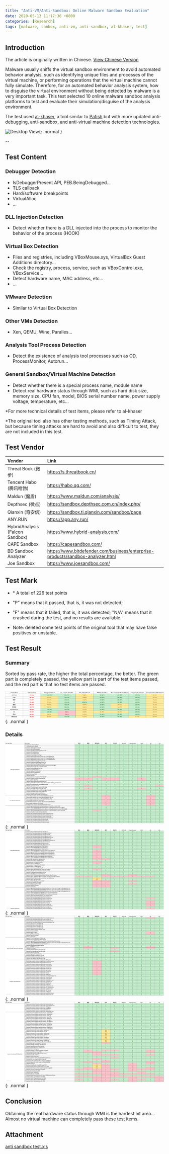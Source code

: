 ```yaml
---
title: "Anti-VM/Anti-Sandbox: Online Malware Sandbox Evaluation"
date: 2020-05-13 11:17:36 +0800
categories: [Research]
tags: [malware, sanbox, anti-vm, anti-sandbox, al-khaser, test]
---
```


## Introduction

The article is originally written in Chinese. [View Chinese Version](https://bbs.kafan.cn/thread-2181869-1-1.html)

Malware usually sniffs the virtual sandbox environment to avoid automated behavior analysis, such as identifying unique files and processes of the virtual machine, or performing operations that the virtual machine cannot fully simulate. Therefore, for an automated behavior analysis system, how to disguise the virtual environment without being detected by malware is a very important task. This test selected 10 online malware sandbox analysis platforms to test and evaluate their simulation/disguise of the analysis environment.

The test used [al-khaser](https://github.com/LordNoteworthy/al-khaser), a tool similar to [Pafish](https://github.com/a0rtega/pafish) but with more updated anti-debugging, anti-sandbox, and anti-virtual machine detection technologies.

 ![Desktop View](https://camo.githubusercontent.com/49c2e5b18f18be255041867e34b3f33d9c29e9171249a03455ed79b3b277c9d1/68747470733a2f2f7777772e6d696e646d6569737465722e636f6d2f66696c65732f617661746172732f303033352f383333322f6f726967696e616c2f6176617461722e6a7067){: .normal }

 --


 ## Test Content

 ### Debugger Detection

 - IsDebuggerPresent API, PEB.BeingDebugged...
 - TLS callback
 - Hard/software breakpoints
 - VirtualAlloc
 - ...

 ### DLL Injection Detection

 - Detect whether there is a DLL injected into the process to monitor the behavior of the process (HOOK)

 ### Virtual Box Detection

 - Files and registries, including VBoxMouse.sys, VirtualBox Guest Additions directory...
 - Check the registry, process, service, such as VBoxControl.exe, VBoxService...
 - Detect hardware name, MAC address, etc...
 - ...

 ### VMware Detection

 - Similar to Virtual Box Detection

 ### Other VMs Detection

 - Xen, QEMU, Wine, Paralles...

 ### Analysis Tool Process Detection

 - Detect the existence of analysis tool processes such as OD, ProcessMonitor, Autorun...

 ### General Sandbox/Virtual Machine Detection

 - Detect whether there is a special process name, module name
 - Detect real hardware status through WMI, such as hard disk size, memory size, CPU fan, model, BIOS serial number name, power supply voltage, temperature, etc...

*For more technical details of test items, please refer to al-khaser

*The original tool also has other testing methods, such as Timing Attack, but because timing attacks are hard to avoid and also difficult to test, they are not included in this test.

## Test Vendor

| Vendor            | Link              |
| :-----            | :----             |
| Threat Book (微步)      | https://s.threatbook.cn/ |
| Tencent Habo (腾讯哈勃)| https://habo.qq.com/                  |
| Maldun (魔盾)     | https://www.maldun.com/analysis/      |
| Depthsec (微点)    | https://sandbox.depthsec.com.cn/index.php/ |
| Qianxin (奇安信)    | https://sandbox.ti.qianxin.com/sandbox/page                  |
| ANY.RUN                  | https://app.any.run/   |
| HybridAnalysis (Falcon Sandbox)|https://www.hybrid-analysis.com/|
| CAPE Sandbox| https://capesandbox.com/|
| BD Sandbox Analyzer|https://www.bitdefender.com/business/enterprise-products/sandbox-analyzer.html|
|Joe Sandbox|https://www.joesandbox.com/|

## Test Mark

- \* A total of 226 test points 

- "P" means that it passed, that is, it was not detected; 

- "F" means that it failed, that is, it was detected; "N/A" means that it crashed during the test, and no results are available.

- Note: deleted some test points of the original tool that may have false positives or unstable.

## Test Result

### Summary

Sorted by pass rate, the higher the total percentage, the better. The green part is completely passed, the yellow part is part of the test items passed, and the red part is that no test items are passed.

![Desktop View](/assets/img/malware-sandbox-evaluation/summary.png){: .normal }

### Details

![Desktop View](/assets/img/malware-sandbox-evaluation/page-1.png){: .normal }
![Desktop View](/assets/img/malware-sandbox-evaluation/page-2.png){: .normal }
![Desktop View](/assets/img/malware-sandbox-evaluation/page-3.png){: .normal }
![Desktop View](/assets/img/malware-sandbox-evaluation/page-4.png){: .normal }

## Conclusion

Obtaining the real hardware status through WMI is the hardest hit area... Almost no virtual machine can completely pass these test items.

## Attachment

[anti sandbox test.xls](/assets/file/malware-sandbox-evaluation/anti-sandbox-test.zip)

